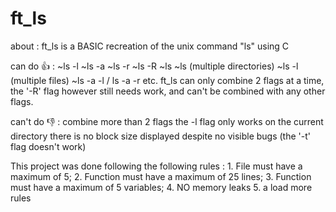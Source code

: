 # ft_ls
about : ft_ls is a BASIC recreation of the unix command "ls" using C

can do 👍 : ~ls -l
                    ~ls -a
                    ~ls -r
                    ~ls -R
                    ~ls
                    ~ls (multiple directories)
                    ~ls -l (multiple files)
                    ~ls -a -l / ls -a -r etc.
ft_ls can only combine 2 flags at a time, the '-R' flag however still needs work, and can't be combined with any other flags.

can't do 👎 :    combine more than 2 flags
                          the -l flag only works on the current directory
                          there is no block size displayed
                          despite no visible bugs (the '-t' flag doesn't work)

This project was done following the following rules : 1. File must have a maximum of 5;
                                                                                         2. Function must have a maximum of 25 lines;
                                                                                         3. Function must have a maximum of 5 variables;
                                                                                         4. NO memory leaks
                                                                                         5. a load more rules
